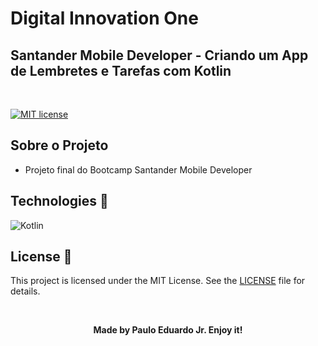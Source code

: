# Digital Innovation One

## Santander Mobile Developer - Criando um App de Lembretes e Tarefas com Kotlin

<br/>

[![MIT license](https://img.shields.io/badge/License-MIT-blue.svg)](https://lbesson.mit-license.org/)

## Sobre o Projeto

- Projeto final do Bootcamp Santander Mobile Developer


## Technologies :microscope:

![Kotlin](https://img.shields.io/badge/Kotlin-0095D5?&style=for-the-badge&logo=kotlin&logoColor=white "Kotlin")


## License :memo:

This project is licensed under the MIT License. See the [LICENSE](https://github.com/pauloeduardo2906/to-do-list/blob/main/LICENSE "LICENSE") file for details.



<br/>

**<center>Made by Paulo Eduardo Jr. Enjoy it!</center>**
